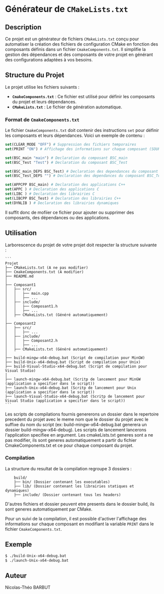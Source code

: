 # Générateur de `CMakeLists.txt`

## Description

Ce projet est un générateur de fichiers `CMakeLists.txt` conçu pour automatiser la création des fichiers de configuration CMake en fonction des composants définis dans un fichier `CmakeComponents.txt`. Il simplifie la gestion des dépendances et des composants de votre projet en générant des configurations adaptées à vos besoins.

## Structure du Projet

Le projet utilise les fichiers suivants :

- **`CmakeComponents.txt`** : Ce fichier est utilisé pour définir les composants du projet et leurs dépendances.
- **`CMakeLists.txt`** : Le fichier de génération automatique.

### Format de `CmakeComponents.txt`

Le fichier `CmakeComponents.txt` doit contenir des instructions `set` pour définir les composants et leurs dépendances. Voici un exemple de contenu :

```cmake
set(CLEAR_MODE "OFF") # Suppression des fichiers temporaires
set(PRINT "ON") # Affichage des informations sur chaque composant (SOURCES, HEADERS, DEPS)

set(BSC_main "main") # Declaration du composant BSC_main
set(BSC_Test "Test") # Declaration du composant BSC_Test

set(BSC_main_DEPS BSC_Test) # Declaration des dependances du composant BSC_main
set(BSC_Test_DEPS "") # Declaration des dependances du composant BSC_Test (aucune dependance)

set(APPCPP BSC_main) # Declaration des applications C++
set(APPC ) # Declaration des applications C
set(LIBC ) # Declaration des librairies C
set(LIBCPP BSC_Test) # Declaration des librairies C++
set(DYNLIB ) # Declaration des librairies dynamiques
```

Il suffit donc de mofiier ce fichier pour ajouter ou supprimer des composants, des dépendances ou des applications.

## Utilisation
Larborescence du projet de votre projet doit respecter la structure suivante : 
    
    ```
    Projet
    ├── CMakeLists.txt (A ne pas modifier)
    ├── CmakeComponents.txt (A modifier)
    ├── README.md
    │
    ├── Composant1
    │   ├── src/
    │   │   ├── main.cpp
    │   │   ├── ...
    │   ├── include/
    │   │   ├── Composant1.h
    │   │   ├── ...
    │   ├── CMakeLists.txt (Généré automatiquement) 
    │
    ├── Composant2
    │   ├── src/
    │   │   ├── ...
    │   ├── include/
    │   │   ├── Composant2.h
    │   │   ├── ...
    │   ├── CMakeLists.txt (Généré automatiquement)
    │
    ├── build-mingw-x64-debug.bat (Script de compilation pour MinGW)
    ├── build-Unix-x64-debug.bat (Script de compilation pour Unix)
    ├── build-Visual-Studio-x64-debug.bat (Script de compilation pour Visual Studio)
    │
    ├── launch-mingw-x64-debug.bat (Scritp de lancement pour MinGW (application a specifier dans le script))
    ├── launch-Unix-x64-debug.bat (Scritp de lancement pour Unix (application a specifier dans le script))
    ├── launch-Visual-Studio-x64-debug.bat (Scritp de lancement pour Visual Studio (application a specifier dans le script))
    ```
Les scripts de compilations fournis genererons un dossier dans le repertoire precedent du projet avec le meme nom que le dossier du projet avec le suffixe du nom du script (ex: build-mingw-x64-debug.bat generera un dossier build-mingw-x64-debug). Les scripts de lancement lancerons l'application specifiee en argument.
Les cmakeLists.txt generes sont a ne pas modifier, ils sont generes automatiquement a partir du fichier CmakeComponents.txt et ce pour chaque composant du projet.

### Compilation
La structure du resultat de la compilation regroupe 3 dossiers :
```
    build/
    ├── bin/ (Dossier contenant les executables)
    ├── lib/ (Dossier contenant les librairies statiques et dynamiques)
    ├── include/ (Dossier contenant tous les headers)
```
D'autres fichiers et dossier peuvent etre presents dans le dossier build, ils sont generes automatiquement par CMake.

Pour un suivi de la compilation, il est possible d'activer l'affichage des informations sur chaque composant en modifiant la variable `PRINT` dans le fichier `CmakeComponents.txt`.


## Exemple
```bash
$ ./build-Unix-x64-debug.bat
$ ./launch-Unix-x64-debug.bat
```

## Auteur
Nicolas-Théo BARBUT
    